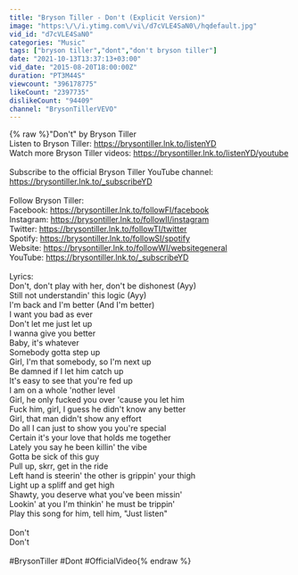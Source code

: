 ```yaml
---
title: "Bryson Tiller - Don't (Explicit Version)"
image: "https:\/\/i.ytimg.com\/vi\/d7cVLE4SaN0\/hqdefault.jpg"
vid_id: "d7cVLE4SaN0"
categories: "Music"
tags: ["bryson tiller","dont","don't bryson tiller"]
date: "2021-10-13T13:37:13+03:00"
vid_date: "2015-08-20T18:00:00Z"
duration: "PT3M44S"
viewcount: "396178775"
likeCount: "2397735"
dislikeCount: "94409"
channel: "BrysonTillerVEVO"
---
```

{% raw %}&quot;Don't&quot; by Bryson Tiller<br />Listen to Bryson Tiller: <a rel="nofollow" target="blank" href="https://brysontiller.lnk.to/listenYD">https://brysontiller.lnk.to/listenYD</a><br />Watch more Bryson Tiller videos: <a rel="nofollow" target="blank" href="https://brysontiller.lnk.to/listenYD/youtube">https://brysontiller.lnk.to/listenYD/youtube</a><br /><br />Subscribe to the official Bryson Tiller YouTube channel: <a rel="nofollow" target="blank" href="https://brysontiller.lnk.to/_subscribeYD">https://brysontiller.lnk.to/_subscribeYD</a><br /><br />Follow Bryson Tiller:<br />Facebook: <a rel="nofollow" target="blank" href="https://brysontiller.lnk.to/followFI/facebook">https://brysontiller.lnk.to/followFI/facebook</a><br />Instagram: <a rel="nofollow" target="blank" href="https://brysontiller.lnk.to/followII/instagram">https://brysontiller.lnk.to/followII/instagram</a><br />Twitter: <a rel="nofollow" target="blank" href="https://brysontiller.lnk.to/followTI/twitter">https://brysontiller.lnk.to/followTI/twitter</a><br />Spotify: <a rel="nofollow" target="blank" href="https://brysontiller.lnk.to/followSI/spotify">https://brysontiller.lnk.to/followSI/spotify</a><br />Website: <a rel="nofollow" target="blank" href="https://brysontiller.lnk.to/followWI/websitegeneral">https://brysontiller.lnk.to/followWI/websitegeneral</a><br />YouTube: <a rel="nofollow" target="blank" href="https://brysontiller.lnk.to/_subscribeYD">https://brysontiller.lnk.to/_subscribeYD</a><br /><br />Lyrics:<br />Don't, don't play with her, don't be dishonest (Ayy)<br />Still not understandin' this logic (Ayy)<br />I'm back and I'm better (And I'm better)<br />I want you bad as ever<br />Don't let me just let up<br />I wanna give you better<br />Baby, it's whatever<br />Somebody gotta step up<br />Girl, I'm that somebody, so I'm next up<br />Be damned if I let him catch up<br />It's easy to see that you're fed up<br />I am on a whole 'nother level<br />Girl, he only fucked you over 'cause you let him<br />Fuck him, girl, I guess he didn't know any better<br />Girl, that man didn't show any effort<br />Do all I can just to show you you're special<br />Certain it's your love that holds me together<br />Lately you say he been killin' the vibe<br />Gotta be sick of this guy<br />Pull up, skrr, get in the ride<br />Left hand is steerin' the other is grippin' your thigh<br />Light up a spliff and get high<br />Shawty, you deserve what you've been missin'<br />Lookin' at you I'm thinkin' he must be trippin'<br />Play this song for him, tell him, &quot;Just listen&quot;<br /><br />Don't<br />Don't<br /><br />#BrysonTiller #Dont #OfficialVideo{% endraw %}
